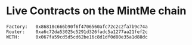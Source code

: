 # Live Contracts on the MintMe chain
```
Factory:   0x86818c666b90f6f4706560afc72c2c2fa7b9c74a
Router:    0xa6c72da53025c5291d326fadc5a1277aa21fef2c
WETH:      0x067fa59cd5d5cd62be16c8d1df0d80e35a1d88dc
```
